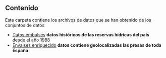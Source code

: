 ## Contenido

Este carpeta contiene los archivos de datos que se han obtenido de los conjuntos de datos: 

-	[Datos embalses](https://www.miteco.gob.es/es/agua/temas/evaluacion-de-los-recursos-hidricos/boletin-hidrologico/default.aspx) **datos históricos de las reservas hídricas del país** desde el año 1988
- [Envalses enriquecido](https://www.miteco.gob.es/es/cartografia-y-sig/ide/descargas/egis_presa_geoetrs89_tcm30-175857.zip) **datos contiene geolocalizadas las presas de toda España**
